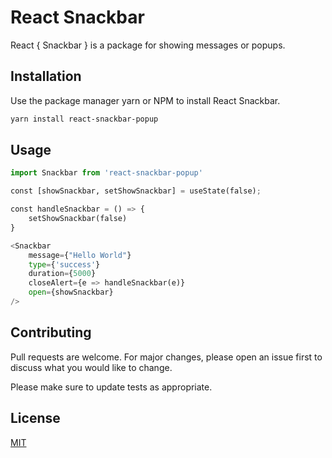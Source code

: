 # React Snackbar

React { Snackbar } is a package for showing messages or popups.

## Installation

Use the package manager yarn or NPM to install React Snackbar.

```bash
yarn install react-snackbar-popup
```

## Usage

```python
import Snackbar from 'react-snackbar-popup'

const [showSnackbar, setShowSnackbar] = useState(false);

const handleSnackbar = () => {
    setShowSnackbar(false)
}

<Snackbar
    message={"Hello World"}
    type={'success'}
    duration={5000}
    closeAlert={e => handleSnackbar(e)}
    open={showSnackbar}
/>

```

## Contributing
Pull requests are welcome. For major changes, please open an issue first to discuss what you would like to change.

Please make sure to update tests as appropriate.

## License
[MIT](https://sandeshsingh.com.np/licenses/MIT)